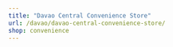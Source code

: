 ```yaml
---
title: "Davao Central Convenience Store"
url: /davao/davao-central-convenience-store/
shop: convenience
---
```

